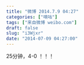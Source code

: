 ```yaml
---
title: "微博 2014.7.9 04:27"
categories: ["嘀咕"]
tags: ["来自微博 weibo.com"]
draft: false
slug: "i3Wjxr"
date: "2014-07-09 04:27:00"
---
```


<p>25分钟，4-0 ！！！ ​​​​</p>
